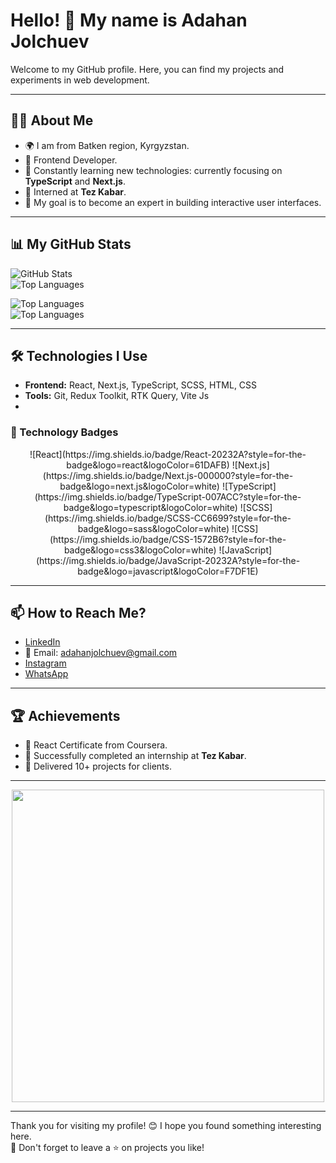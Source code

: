 # Hello! 👋 My name is Adahan Jolchuev

Welcome to my GitHub profile. Here, you can find my projects and experiments in web development.

---

## 👨‍💻 About Me  
- 🌍 I am from Batken region, Kyrgyzstan.
- 💼 Frontend Developer.  
- 🌱 Constantly learning new technologies: currently focusing on **TypeScript** and **Next.js**.  
- 🏢 Interned at **Tez Kabar**.  
- 🎯 My goal is to become an expert in building interactive user interfaces.  

---

## 📊 My GitHub Stats

![GitHub Stats](https://github-readme-stats.vercel.app/api?username=Adahan007&show_icons=true&theme=radical)  
![Top Languages](https://github-readme-stats.vercel.app/api/top-langs/?username=Adahan007&layout=compact&theme=radical&langs_count=10)


<!-- Custom Top Languages Image -->
![Top Languages](https://img.shields.io/badge/TypeScript-007ACC?style=for-the-badge&logo=typescript&logoColor=white)  
![Top Languages](https://img.shields.io/badge/SCSS-CC6699?style=for-the-badge&logo=sass&logoColor=white)  

---


## 🛠️ Technologies I Use

- **Frontend:** React, Next.js, TypeScript, SCSS, HTML, CSS  
- **Tools:** Git, Redux Toolkit, RTK Query, Vite Js
- 

### 🚀 Technology Badges

<p align="center">
  ![React](https://img.shields.io/badge/React-20232A?style=for-the-badge&logo=react&logoColor=61DAFB)  
  ![Next.js](https://img.shields.io/badge/Next.js-000000?style=for-the-badge&logo=next.js&logoColor=white)  
  ![TypeScript](https://img.shields.io/badge/TypeScript-007ACC?style=for-the-badge&logo=typescript&logoColor=white)  
  ![SCSS](https://img.shields.io/badge/SCSS-CC6699?style=for-the-badge&logo=sass&logoColor=white)  
  ![CSS](https://img.shields.io/badge/CSS-1572B6?style=for-the-badge&logo=css3&logoColor=white)  
  ![JavaScript](https://img.shields.io/badge/JavaScript-20232A?style=for-the-badge&logo=javascript&logoColor=F7DF1E)  
</p>





---

## 📫 How to Reach Me?

- [LinkedIn](https://www.linkedin.com/in/adahanjolchuev/)  
- 📧 Email: adahanjolchuev@gmail.com  
- [Instagram](https://www.instagram.com/adahan.jolchuev/)  
- [WhatsApp](https://wa.me/996770670327)  

  

---

## 🏆 Achievements

- 📜 React Certificate from Coursera.  
- 🥇 Successfully completed an internship at **Tez Kabar**.  
- 🌟 Delivered 10+ projects for clients.  

---

<p align="center">
  <img src="https://media.giphy.com/media/qgQUggAC3Pfv687qPC/giphy.gif" width="500" />
</p>

---

Thank you for visiting my profile! 😊 I hope you found something interesting here.  
🌟 Don't forget to leave a ⭐ on projects you like!
